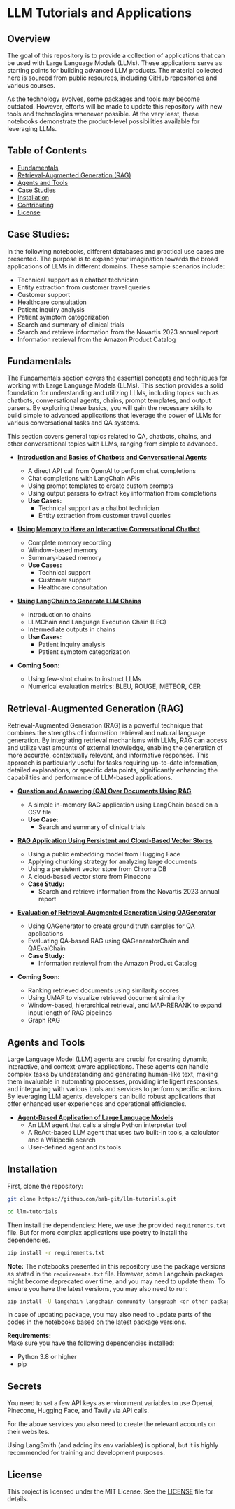 # LLM Tutorials and Applications

## Overview

The goal of this repository is to provide a collection of applications that can be used with Large Language Models (LLMs). These applications serve as starting points for building advanced LLM products. The material collected here is sourced from public resources, including GitHub repositories and various courses.

As the technology evolves, some packages and tools may become outdated. However, efforts will be made to update this repository with new tools and technologies whenever possible. At the very least, these notebooks demonstrate the product-level possibilities available for leveraging LLMs.

## Table of Contents
- [Fundamentals](#fundamentals)
- [Retrieval-Augmented Generation (RAG)](#retrieval-augmented-generation-rag)
- [Agents and Tools](#agents-and-tools)
- [Case Studies](#case-studies)
- [Installation](#installation)
- [Contributing](#contributing)
- [License](#license)

## Case Studies:
In the following notebooks, different databases and practical use cases are presented. The purpose is to expand your imagination towards the broad applications of LLMs in different domains. These sample scenarios include:
- Technical support as a chatbot technician
- Entity extraction from customer travel queries
- Customer support
- Healthcare consultation
- Patient inquiry analysis
- Patient symptom categorization
- Search and summary of clinical trials
- Search and retrieve information from the Novartis 2023 annual report
- Information retrieval from the Amazon Product Catalog

## Fundamentals
The Fundamentals section covers the essential concepts and techniques for working with Large Language Models (LLMs). This section provides a solid foundation for understanding and utilizing LLMs, including topics such as chatbots, conversational agents, chains, prompt templates, and output parsers. By exploring these basics, you will gain the necessary skills to build simple to advanced applications that leverage the power of LLMs for various conversational tasks and QA systems.

This section covers general topics related to QA, chatbots, chains, and other conversational topics with LLMs, ranging from simple to advanced.

- **[Introduction and Basics of Chatbots and Conversational Agents](notebooks/Fundamentals/QA_chatbot.ipynb)**
  - A direct API call from OpenAI to perform chat completions
  - Chat completions with LangChain APIs
  - Using prompt templates to create custom prompts
  - Using output parsers to extract key information from completions
  - **Use Cases:**
    - Technical support as a chatbot technician
    - Entity extraction from customer travel queries

- **[Using Memory to Have an Interactive Conversational Chatbot](notebooks/Fundamentals/QA_chatbot_memory.ipynb)**
  - Complete memory recording
  - Window-based memory
  - Summary-based memory
  - **Use Cases:**
    - Technical support
    - Customer support
    - Healthcare consultation

- **[Using LangChain to Generate LLM Chains](notebooks/Fundamentals/llm_chains.ipynb)**
  - Introduction to chains
  - LLMChain and Language Execution Chain (LEC)
  - Intermediate outputs in chains
  - **Use Cases:**
    - Patient inquiry analysis
    - Patient symptom categorization

- **Coming Soon:**
  - Using few-shot chains to instruct LLMs
  - Numerical evaluation metrics: BLEU, ROUGE, METEOR, CER


## Retrieval-Augmented Generation (RAG)

Retrieval-Augmented Generation (RAG) is a powerful technique that combines the strengths of information retrieval and natural language generation. By integrating retrieval mechanisms with LLMs, RAG can access and utilize vast amounts of external knowledge, enabling the generation of more accurate, contextually relevant, and informative responses. This approach is particularly useful for tasks requiring up-to-date information, detailed explanations, or specific data points, significantly enhancing the capabilities and performance of LLM-based applications.

- **[Question and Answering (QA) Over Documents Using RAG](notebooks/Retrieval_Augmented_Generation/RAG_basic.ipynb)**
  - A simple in-memory RAG application using LangChain based on a CSV file
  - **Use Case:**
    - Search and summary of clinical trials

- **[RAG Application Using Persistent and Cloud-Based Vector Stores](notebooks/Retrieval_Augmented_Generation/RAG_vectorstores.ipynb)**
  - Using a public embedding model from Hugging Face
  - Applying chunking strategy for analyzing large documents
  - Using a persistent vector store from Chroma DB
  - A cloud-based vector store from Pinecone
  - **Case Study:**
    - Search and retrieve information from the Novartis 2023 annual report

- **[Evaluation of Retrieval-Augmented Generation Using QAGenerator](notebooks/Retrieval_Augmented_Generation/RAG_evaluation.ipynb)**
  - Using QAGenerator to create ground truth samples for QA applications
  - Evaluating QA-based RAG using QAGeneratorChain and QAEvalChain
  - **Case Study:**
    - Information retrieval from the Amazon Product Catalog

- **Coming Soon:**
  - Ranking retrieved documents using similarity scores
  - Using UMAP to visualize retrieved document similarity
  - Window-based, hierarchical retrieval, and MAP-RERANK to expand input length of RAG pipelines
  - Graph RAG


## Agents and Tools

Large Language Model (LLM) agents are crucial for creating dynamic, interactive, and context-aware applications. These agents can handle complex tasks by understanding and generating human-like text, making them invaluable in automating processes, providing intelligent responses, and integrating with various tools and services to perform specific actions. By leveraging LLM agents, developers can build robust applications that offer enhanced user experiences and operational efficiencies.

- **[Agent-Based Application of Large Language Models](notebooks/Agents_and_Tools/llm_agents_basics.ipynb)**
  - An LLM agent that calls a single Python interpreter tool
  - A ReAct-based LLM agent that uses two built-in tools, a calculator and a Wikipedia search
  - User-defined agent and its tools

## Installation
First, clone the repository:
```bash
git clone https://github.com/bab-git/llm-tutorials.git

cd llm-tutorials
```

Then install the dependencies:
Here, we use the provided `requirements.txt` file. But for more complex applications use poetry to install the dependencies.

```bash
pip install -r requirements.txt
```

**Note:**
The notebooks presented in this repository use the package versions as stated in the `requirements.txt` file. However, some Langchain packages might become deprecated over time, and you may need to update them. To ensure you have the latest versions, you may also need to run:
```bash
pip install -U langchain langchain-community langgraph <or other packages>
```
In case of updating package, you may also need to update parts of the codes in the notebooks based on the latest package versions.

**Requirements:**   
Make sure you have the following dependencies installed:
- Python 3.8 or higher
- pip

## Secrets
You need to set a few API keys as environment variables to use Openai, Pinecone, Hugging Face, and Tavily via API calls.

For the above services you also need to create the relevant accounts on their websites.

Using LangSmith (and adding its env variables) is optional, but it is highly recommended for training and development purposes.  

## License

This project is licensed under the MIT License. See the [LICENSE](LICENSE) file for details.
